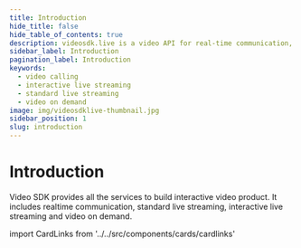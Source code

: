 ```yaml
---
title: Introduction
hide_title: false
hide_table_of_contents: true
description: videosdk.live is a video API for real-time communication, live streaming and video-on-demand services. We provide SDK support in all the platforms.
sidebar_label: Introduction
pagination_label: Introduction
keywords:
  - video calling
  - interactive live streaming
  - standard live streaming
  - video on demand
image: img/videosdklive-thumbnail.jpg
sidebar_position: 1
slug: introduction
---
```


# Introduction

Video SDK provides all the services to build interactive video product. It includes realtime communication, standard live streaming, interactive live streaming and video on demand.

import CardLinks from '../../src/components/cards/cardlinks'

<div class="container">
  <div class="row ">
      <div class="col col--6">
      <CardLinks title="Prebuilt" text=" Embed video meetings into an application  in few minutes." links = {[{linkName:"Guide",link: "/docs/guide/prebuilt-video-calling/getting-started"},{linkName:"Tutorial",link: "/docs/tutorials/realtime-communication/prebuilt-sdk/quickstart-prebuilt-js"},{linkName:"Code sample",link: "/docs/resources/overview#1-rtc-prebuilt-sdk-code-samples"}]} />
    </div>
    <div class="col col--6">
      <CardLinks title="Video & Audio Calling" text="Low latency video,audio and data communication." 
      links = {[{linkName:"Guide",link: "/docs/guide/video-and-audio-calling-api-sdk/getting-started"},{linkName:"API reference",link: "/docs/realtime-communication/intro"},{linkName:"Tutorial",link: "/docs/tutorials/realtime-communication/js-sdk/quickstart-js"},{linkName:"Code sample",link: "/docs/resources/overview#2-rtc-raw-sdk-code-samples"}]}
      />
    </div>
  </div>
  <div class="row ">
    <div class="col col--6">
      <CardLinks title="Standard Live Streaming" text="Standard RTMP Live Streaming with encoding and playback."   links = {[{linkName:"Guide",link: "/docs/guide/standard-live-streaming/getting-started"},{linkName:"API reference",link: "/docs/live-streaming/intro"},{linkName:"Tutorial",link: "/docs/tutorials/live-streaming/api/quickstart-rest-api"},{linkName:"Code sample",link: "/docs/resources/overview#3-live-stream-code-samples"}]} />
    </div>
    <div class="col col--6">
      <CardLinks title="Video On Demand" text="Low latency video,audio and data communication" 
       links = {[{linkName:"Guide",link: "/docs/guide/video-on-demand/getting-started"},{linkName:"API reference",link: "/video-on-demand/intro"},{linkName:"Tutorial",link: "/docs/tutorials/video-on-demand/api/quickstart-rest-api"},{linkName:"Code sample",link: "/docs/resources/overview#4-video-on-demand-code-samples"}]}
      />
    </div>
  </div>
</div>

<!-- ## How to use documentation.

This documentation is divided into 5 section.

import Card from '@theme/Card';

<div class="container">
  <div class="row ">
    <div class="col col--6">
      <Card heading="Guide" link ="/docs/guide/dashboard/getting-started"description="In depth guide of each product and SDK." />
    </div>
    <div class="col col--6">
      <Card heading="API Reference" link="/docs/realtime-communication/intro"  description="Technical reference of our API and SDK in detail." />
    </div>
  </div>
  <div class="row ">
    <div class="col col--6">
      <Card heading="Tutorials" link="/docs/tutorials/introduction" description="Tailormade tutorials to develpe custom apps using the SDK." />
    </div>
    <div class="col col--6">
      <Card heading="Code Samples" description="List of official code samples" />
    </div>
  </div>
</div> -->
